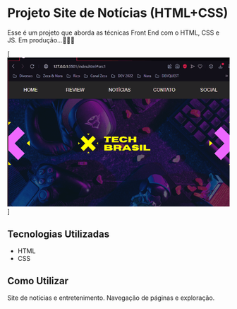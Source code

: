 # Projeto Site de Notícias (HTML+CSS)
Esse é um projeto que aborda as técnicas Front End com o HTML, CSS e JS.
Em produção...🦾👨‍💻

[<img src="./src/imagens/animacao.gif" alt="Imagem Capa home" title="Tech Brasil">]

## Tecnologias Utilizadas
- HTML
- CSS

## Como Utilizar
Site de notícias e entretenimento. Navegação de páginas e exploração. 